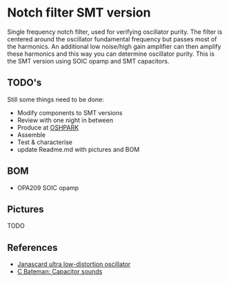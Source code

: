 # Notch filter SMT version
Single frequency notch filter, used for verifying oscillator purity. The filter is centered around the oscillator fundamental frequency but passes most of the harmonics. An additional low noise/high gain amplifier can then amplify these harmonics and this way you can determine oscillator purity. This is the SMT version using SOIC opamp and SMT capacitors.
## TODO's
Still some things need to be done:
* Modify components to SMT versions
* Review with one night in between
* Produce at [OSHPARK](https://oshpark.com/)
* Assemble
* Test & characterise
* update Readme.md with pictures and BOM
## BOM
* OPA209 SOIC opamp
## Pictures
TODO
## References
* [Janascard ultra low-distortion oscillator](http://www.janascard.cz/PDF/An%20ultra%20low%20distortion%20oscillator%20with%20THD%20below%20-140%20dB.pdf)
* [C Bateman: Capacitor sounds](https://www.waynekirkwood.com/images/pdf/Cyril_Bateman/Bateman_Notes_Cap_Sound_1.pdf)


